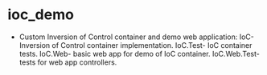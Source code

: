 # ioc_demo
- Custom Inversion of Control container and demo web application:
IoC- Inversion of Control container implementation.
IoC.Test- IoC container tests.
IoC.Web- basic web app for demo of IoC container.
IoC.Web.Test- tests for web app controllers.